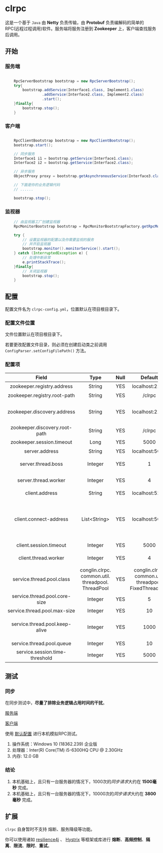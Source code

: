 # clrpc

这是一个基于 `Java` 由 **Netty** 负责传输，由 **Protobuf** 负责编解码的简单的RPC(远程过程调用)软件。服务端将服务注册到 **Zookeeper** 上，客户端查找服务后调用。

## 开始

### 服务端

```java

    RpcServerBootstrap bootstrap = new RpcServerBootstrap();
    try{
        bootstrap.addService(Interface1.class, Implement1.class)
                 .addService(Interface2.class, Implement2.class)
                 .start();
    }finally{
        bootstrap.stop();
    }
```

### 客户端

```java

    RpcClientBootstrap bootstrap = new RpcClientBootstrap();
    bootstrap.start();

    // 同步服务
    Interface1 i1 = bootstrap.getService(Interface1.class);
    Interface2 i2 = bootstrap.getService(Interface2.class);

    // 异步服务
    ObjectProxy proxy = bootstrap.getAsynchronousService(Interface3.class);

    // 下面是你的业务逻辑代码
    // ......

    bootstrap.stop();
```

### 监视器

```java
    // 由监视器工厂创建监视器
    RpcMonitorBootstrap bootstrap = RpcMonitorBootstrapFactory.getRpcMonitorBootstrap(MonitorType.CONSOLE);

    try {
        // 设置监视器的配置以及你需要监视的服务
        // 并开启监视器
        bootstrap.monitor().monitorService().start();
    } catch (InterruptedException e) {
        // 处理中断异常
        e.printStackTrace();
    }finally{
        // 关闭监视器
        bootstrap.stop();
    }
```

## 配置

配置文件名为 `clrpc-config.yml`，位置默认在项目根目录下。

### 配置文件位置

文件位置默认在项目根目录下。

若要更改配置文件目录，则必须在创建启动类之前调用 `ConfigParser.setConfigFilePath()` 方法。

### 配置项

| Field | Type | Null | Default | Remark |
| :------: | :------: | :------: | :------: | :------: |
| zookeeper.registry.address | String | YES | localhost:2181 | 服务注册地址 |
| zookeeper.registry.root-path | String | YES | /clrpc | 服务注册根节点 |
| zookeeper.discovery.address | String | YES | localhost:2181 | 服务搜索地址，若该项为空。则client.connect-address 不能为空 |
| zookeeper.discovery.root-path | String | YES | /clrpc | 服务搜索根节点 |
| zookeeper.session.timeout | Long | YES | 5000 | 超时时间，单位为毫秒 |
| server.address | String | YES | localhost:5000 | 服务提供者地址 |
| server.thread.boss | Integer | YES | 1 | 服务提供者的bossGroup线程数 |
| server.thread.worker | Integer | YES | 4 | 服务提供者的workerGroup线程数 |
| client.address | String | YES | localhost:5200 | 服务使用者地址 |
| client.connect-address | List\<String\> | YES | localhost:5000 | 服务使用者越过Zookeeper直接连接服务使用者的地址。zookeeper.discovery.address 为空时有效，且 zookeeper.discovery.address 为空时，该项不得为空 |
| client.session.timeout | Integer | YES | 5000 | 超时时间，单位为毫秒 |
| client.thread.worker | Integer | YES | 4 | 服务使用者的workerGroup线程数 |
| service.thread.pool.class | conglin.clrpc.<br>common.util.<br>threadpool.<br>ThreadPool | YES | conglin.clrpc.<br>common.util.<br>threadpool.<br>FixedThreadPool | 业务线程池 |
| service.thread.pool.core-size | Integer | YES | 5 | 业务线程池核心线程数 |
| service.thread.pool.max-size | Integer | YES | 10 | 业务线程池最大线程数 |
| service.thread.pool.keep-alive | Integer | YES | 1000 | 当线程数大于核心时，多余空闲线程在终止之前等待新任务的最长时间 |
| service.thread.pool.queue | Integer | YES | 10 | 业务线程池队列数 |
| service.session.time-threshold | Integer | YES | 5000 | 响应时间阈值，单位为毫秒 |

## 测试

### 同步

在同步测试中，**尽量了排除业务逻辑占用时间的干扰**。

[服务端](https://github.com/CongLinDev/clrpc/blob/master/src/test/java/conglin/clrpc/test/benchmark/sync/SyncServerTimeTest.java)

[客户端](https://github.com/CongLinDev/clrpc/blob/master/src/test/java/conglin/clrpc/test/benchmark/sync/SyncClientTimeTest.java)

使用 [默认配置](https://github.com/CongLinDev/clrpc/blob/master/clrpc-config.yml) 进行本机模拟RPC测试。

1. 操作系统：Windows 10 (18362.239) 企业版
2. 处理器：Inter(R) Core(TM) i5-6300HQ CPU @ 2.30GHz
3. 内存: 12.0 GB

### 结论

1. 本机基础上，且只有一台服务器的情况下，1000次的*同步请求*大约在 **1500毫秒** 完成。
2. 本机基础上，且只有一台服务器的情况下，10000次的*同步请求*大约在 **3800毫秒** 完成。

## 扩展

`clrpc` 自身暂时不支持 熔断、服务降级等功能。

你可以使用诸如 [resilience4j](https://github.com/resilience4j/resilience4j) 、 [Hystrix](https://github.com/Netflix/Hystrix) 等框架或库进行 **熔断**、**高频控制**、**隔离**、**限流**、**限时**、**重试**。
